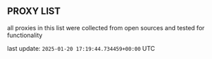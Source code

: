 ## PROXY LIST

all proxies in this list were collected from open sources and tested for functionality

last update: `2025-01-20 17:19:44.734459+00:00` UTC